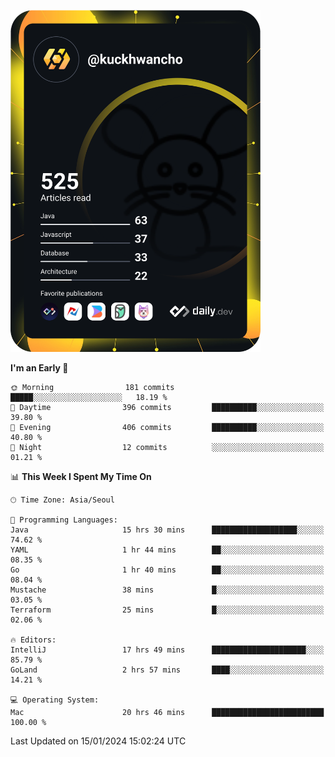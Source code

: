 <a href="https://app.daily.dev/kuckhwancho"><img src="https://github.com/kuckjwi0928/kuckjwi0928/blob/master/devcard.svg" width="400" alt="Kuckjwi Devcard"/></a>

<!--START_SECTION:waka-->
**I'm an Early 🐤** 

```text
🌞 Morning                181 commits         █████░░░░░░░░░░░░░░░░░░░░   18.19 % 
🌆 Daytime                396 commits         ██████████░░░░░░░░░░░░░░░   39.80 % 
🌃 Evening                406 commits         ██████████░░░░░░░░░░░░░░░   40.80 % 
🌙 Night                  12 commits          ░░░░░░░░░░░░░░░░░░░░░░░░░   01.21 % 
```


📊 **This Week I Spent My Time On** 

```text
🕑︎ Time Zone: Asia/Seoul

💬 Programming Languages: 
Java                     15 hrs 30 mins      ███████████████████░░░░░░   74.62 % 
YAML                     1 hr 44 mins        ██░░░░░░░░░░░░░░░░░░░░░░░   08.35 % 
Go                       1 hr 40 mins        ██░░░░░░░░░░░░░░░░░░░░░░░   08.04 % 
Mustache                 38 mins             █░░░░░░░░░░░░░░░░░░░░░░░░   03.05 % 
Terraform                25 mins             █░░░░░░░░░░░░░░░░░░░░░░░░   02.06 % 

🔥 Editors: 
IntelliJ                 17 hrs 49 mins      █████████████████████░░░░   85.79 % 
GoLand                   2 hrs 57 mins       ████░░░░░░░░░░░░░░░░░░░░░   14.21 % 

💻 Operating System: 
Mac                      20 hrs 46 mins      █████████████████████████   100.00 % 
```


 Last Updated on 15/01/2024 15:02:24 UTC
<!--END_SECTION:waka-->
